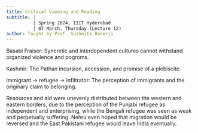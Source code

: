 ```yaml
---
title: Critical Viewing and Reading
subtitle: |
          | Spring 2024, IIIT Hyderabad
          | 07 March, Thursday (Lecture 12)
author: Taught by Prof. Sushmita Banerji
---
```


Basabi Fraiser: Syncretic and interdependent cultures cannot withstand organized violence and pogroms.

Kashmir: The Pathan incursion, accession, and promise of a plebiscite.

Immigrant $\to$ refugee $\to$ infiltrator: The perception of immigrants and the originary claim to belonging.

Resources and aid were unevenly distributed between the western and eastern borders, due to the perception of the Punjabi refugee as independent and enterprising, while the Bengali refugee was seen as weak and perpetually suffering. Nehru even hoped that migration would be reversed and the East Pakistani refugee would leave India eventually.